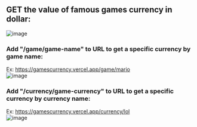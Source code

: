 ## GET the value of famous games currency in dollar:
![image](https://user-images.githubusercontent.com/88206626/187779026-2003a42a-7355-41ae-b97f-984c9df847ec.png)
### Add "/game/game-name" to URL to get a specific currency by game name:
Ex: <a href="https://gamescurrency.vercel.app/game/mario"> https://gamescurrency.vercel.app/game/mario </a> <br>
![image](https://user-images.githubusercontent.com/88206626/187778161-363b0f74-cb5b-4c68-b4f6-ea94818304dc.png)
### Add "/currency/game-currency" to URL to get a specific currency by currency name:
Ex: <a href="https://gamescurrency.vercel.app/currency/lol"> https://gamescurrency.vercel.app/currency/lol </a> <br>
![image](https://user-images.githubusercontent.com/88206626/187778526-87ac474b-bff6-450d-bdc8-7acf380f0ea3.png)

